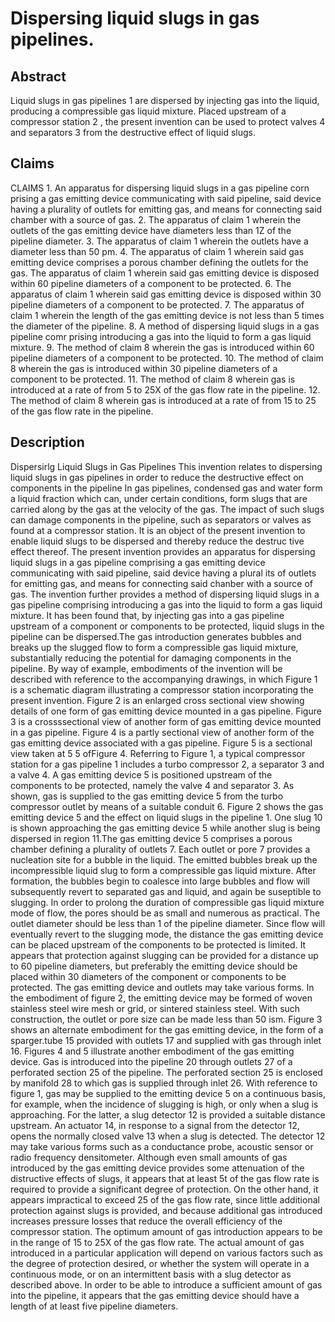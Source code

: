 # Dispersing liquid slugs in gas pipelines.

## Abstract
Liquid slugs in gas pipelines 1 are dispersed by injecting gas into the liquid, producing a compressible gas liquid mixture. Placed upstream of a compressor station 2 , the present invention can be used to protect valves 4 and separators 3 from the destructive effect of liquid slugs.

## Claims
CLAIMS 1. An apparatus for dispersing liquid slugs in a gas pipeline corn prising a gas emitting device communicating with said pipeline, said device having a plurality of outlets for emitting gas, and means for connecting said chamber with a source of gas. 2. The apparatus of claim 1 wherein the outlets of the gas emitting device have diameters less than 1Z of the pipeline diameter. 3. The apparatus of claim 1 wherein the outlets have a diameter less than 50 pm. 4. The apparatus of claim 1 wherein said gas emitting device comprises a porous chamber defining the outlets for the gas. The apparatus of claim 1 wherein said gas emitting device is disposed within 60 pipeline diameters of a component to be protected. 6. The apparatus of claim 1 wherein said gas emitting device is disposed within 30 pipeline diameters of a component to be protected. 7. The apparatus of claim 1 wherein the length of the gas emitting device is not less than 5 times the diameter of the pipeline. 8. A method of dispersing liquid slugs in a gas pipeline comr prising introducing a gas into the liquid to form a gas liquid mixture. 9. The method of claim 8 wherein the gas is introduced within 60 pipeline diameters of a component to be protected. 10. The method of claim 8 wherein the gas is introduced within 30 pipeline diameters of a component to be protected. 11. The method of claim 8 wherein gas is introduced at a rate of from 5 to 25X of the gas flow rate in the pipeline. 12. The method of claim 8 wherein gas is introduced at a rate of from 15 to 25 of the gas flow rate in the pipeline.

## Description
Dispersirlg Liquid Slugs in Gas Pipelines This invention relates to dispersing liquid slugs in gas pipelines in order to reduce the destructive effect on components in the pipeline In gas pipelines, condensed gas and water form a liquid fraction which can, under certain conditions, form slugs that are carried along by the gas at the velocity of the gas. The impact of such slugs can damage components in the pipeline, such as separators or valves as found at a compressor station. It is an object of the present invention to enable liquid slugs to be dispersed and thereby reduce the destruc tive effect thereof. The present invention provides an apparatus for dispersing liquid slugs in a gas pipeline comprising a gas emitting device communicating with said pipeline, said device having a plural its of outlets for emitting gas, and means for connecting said chanber with a source of gas. The invention further provides a method of dispersing liquid slugs in a gas pipeline comprising introducing a gas into the liquid to form a gas liquid mixture. It has been found that, by injecting gas into a gas pipeline upstream of a component or components to be protected, liquid slugs in the pipeline can be dispersed.The gas introduction generates bubbles and breaks up the slugged flow to form a compressible gas liquid mixture, substantially reducing the potential for damaging components in the pipeline. By way of example, embodiments of the invention will be described with reference to the accompanying drawings, in which Figure 1 is a schematic diagram illustrating a compressor station incorporating the present invention. Figure 2 is an enlarged cross sectional view showing details of one form of gas emitting device mounted in a gas pipeline. Figure 3 is a crossssectional view of another form of gas emitting device mounted in a gas pipeline. Figure 4 is a partly sectional view of another form of the gas emitting device associated with a gas pipeline. Figure 5 is a sectional view taken at 5 5 ofFigure 4. Referring to Figure 1, a typical compressor station for a gas pipeline 1 includes a turbo compressor 2, a separator 3 and a valve 4. A gas emitting device 5 is positioned upstream of the components to be protected, namely the valve 4 and separator 3. As shown, gas is supplied to the gas emitting device 5 from the turbo compressor outlet by means of a suitable conduit 6. Figure 2 shows the gas emitting device 5 and the effect on liquid slugs in the pipeline 1. One slug 10 is shown approaching the gas emitting device 5 while another slug is being dispersed in region 11.The gas emitting device 5 comprises a porous chamber defining a plurality of outlets 7. Each outlet or pore 7 provides a nucleation site for a bubble in the liquid. The emitted bubbles break up the incompressible liquid slug to form a compressible gas liquid mixture. After formation, the bubbles begin to coalesce into large bubbles and flow will subsequently revert to separated gas and liquid, and again be suseptible to slugging. In order to prolong the duration of compressible gas liquid mixture mode of flow, the pores should be as small and numerous as practical. The outlet diameter should be less than 1 of the pipeline diameter. Since flow will eventually revert to the slugging mode, the distance the gas emitting device can be placed upstream of the components to be protected is limited. It appears that protection against slugging can be provided for a distance up to 60 pipeline diameters, but preferably the emitting device should be placed within 30 diameters of the component or components to be protected. The gas emitting device and outlets may take various forms. In the embodiment of figure 2, the emitting device may be formed of woven stainless steel wire mesh or grid, or sintered stainless steel. With such construction, the outlet or pore size can be made less than 50 ism. Figure 3 shows an alternate embodiment for the gas emitting device, in the form of a sparger.tube 15 provided with outlets 17 and supplied with gas through inlet 16. Figures 4 and 5 illustrate another embodiment of the gas emitting device. Gas is introduced into the pipeline 20 through outlets 27 of a perforated section 25 of the pipeline. The perforated section 25 is enclosed by manifold 28 to which gas is supplied through inlet 26. With reference to figure 1, gas may be supplied to the emitting device 5 on a continuous basis, for example, when the incidence of slugging is high, or only when a slug is approaching. For the latter, a slug detector 12 is provided a suitable distance upstream. An actuator 14, in response to a signal from the detector 12, opens the normally closed valve 13 when a slug is detected. The detector 12 may take various forms such as a conductance probe, acoustic sensor or radio frequency densitometer. Although even small amounts of gas introduced by the gas emitting device provides some attenuation of the distructive effects of slugs, it appears that at least 5t of the gas flow rate is required to provide a significant degree of protection. On the other hand, it appears impractical to exceed 25 of the gas flow rate, since little additional protection against slugs is provided, and because additional gas introduced increases pressure losses that reduce the overall efficiency of the compressor station. The optimum amount of gas introduction appears to be in the range of 15 to 25X of the gas flow rate. The actual amount of gas introduced in a particular application will depend on various factors such as the degree of protection desired, or whether the system will operate in a continuous mode, or on an intermittent basis with a slug detector as described above. In order to be able to introduce a sufficient amount of gas into the pipeline, it appears that the gas emitting device should have a length of at least five pipeline diameters.